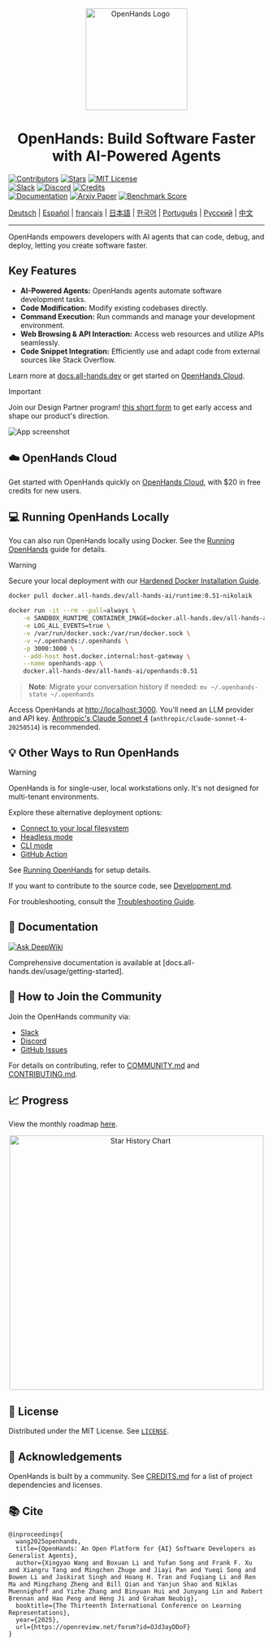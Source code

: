 <div align="center">
  <img src="./docs/static/img/logo.png" alt="OpenHands Logo" width="200">
  <h1>OpenHands: Build Software Faster with AI-Powered Agents</h1>
</div>

[![Contributors](https://img.shields.io/github/contributors/All-Hands-AI/OpenHands?style=for-the-badge&color=blue)](https://github.com/All-Hands-AI/OpenHands/graphs/contributors)
[![Stars](https://img.shields.io/github/stars/All-Hands-AI/OpenHands?style=for-the-badge&color=blue)](https://github.com/All-Hands-AI/OpenHands/stargazers)
[![MIT License](https://img.shields.io/github/license/All-Hands-AI/OpenHands?style=for-the-badge&color=blue)](https://github.com/All-Hands-AI/OpenHands/blob/main/LICENSE)
<br/>
[![Slack](https://img.shields.io/badge/Slack-Join%20Us-red?logo=slack&logoColor=white&style=for-the-badge)](https://join.slack.com/t/openhands-ai/shared_invite/zt-3847of6xi-xuYJIPa6YIPg4ElbDWbtSA)
[![Discord](https://img.shields.io/badge/Discord-Join%20Us-purple?logo=discord&logoColor=white&style=for-the-badge)](https://discord.gg/ESHStjSjD4)
[![Credits](https://img.shields.io/badge/Project-Credits-blue?style=for-the-badge&color=FFE165&logo=github&logoColor=white)](https://github.com/All-Hands-AI/OpenHands/blob/main/CREDITS.md)
<br/>
[![Documentation](https://img.shields.io/badge/Documentation-000?logo=googledocs&logoColor=FFE165&style=for-the-badge)](https://docs.all-hands.dev/usage/getting-started)
[![Arxiv Paper](https://img.shields.io/badge/Paper%20on%20Arxiv-000?logoColor=FFE165&logo=arxiv&style=for-the-badge)](https://arxiv.org/abs/2407.16741)
[![Benchmark Score](https://img.shields.io/badge/Benchmark%20score-000?logoColor=FFE165&logo=huggingface&style=for-the-badge)](https://docs.google.com/spreadsheets/d/1wOUdFCMyY6Nt0AIqF705KN4JKOWgeI4wUGUP60krXXs/edit?gid=0#gid=0)

<!-- Keep these links. Translations will automatically update with the README. -->
<a href="https://www.readme-i18n.com/All-Hands-AI/OpenHands?lang=de">Deutsch</a> |
<a href="https://www.readme-i18n.com/All-Hands-AI/OpenHands?lang=es">Español</a> |
<a href="https://www.readme-i18n.com/All-Hands-AI/OpenHands?lang=fr">français</a> |
<a href="https://www.readme-i18n.com/All-Hands-AI/OpenHands?lang=ja">日本語</a> |
<a href="https://www.readme-i18n.com/All-Hands-AI/OpenHands?lang=ko">한국어</a> |
<a href="https://www.readme-i18n.com/All-Hands-AI/OpenHands?lang=pt">Português</a> |
<a href="https://www.readme-i18n.com/All-Hands-AI/OpenHands?lang=ru">Русский</a> |
<a href="https://www.readme-i18n.com/All-Hands-AI/OpenHands?lang=zh">中文</a>

<hr>

OpenHands empowers developers with AI agents that can code, debug, and deploy, letting you create software faster.

## Key Features

*   **AI-Powered Agents:** OpenHands agents automate software development tasks.
*   **Code Modification:** Modify existing codebases directly.
*   **Command Execution:** Run commands and manage your development environment.
*   **Web Browsing & API Interaction:** Access web resources and utilize APIs seamlessly.
*   **Code Snippet Integration:** Efficiently use and adapt code from external sources like Stack Overflow.

Learn more at [docs.all-hands.dev](https://docs.all-hands.dev) or get started on [OpenHands Cloud](https://app.all-hands.dev).

> [!IMPORTANT]
> Join our Design Partner program!
> [this short form](https://docs.google.com/forms/d/e/1FAIpQLSet3VbGaz8z32gW9Wm-Grl4jpt5WgMXPgJ4EDPVmCETCBpJtQ/viewform)
> to get early access and shape our product's direction.

![App screenshot](./docs/static/img/screenshot.png)

## ☁️ OpenHands Cloud

Get started with OpenHands quickly on [OpenHands Cloud](https://app.all-hands.dev), with $20 in free credits for new users.

## 💻 Running OpenHands Locally

You can also run OpenHands locally using Docker.  See the [Running OpenHands](https://docs.all-hands.dev/usage/installation) guide for details.

> [!WARNING]
> Secure your local deployment with our [Hardened Docker Installation Guide](https://docs.all-hands.dev/usage/runtimes/docker#hardened-docker-installation).

```bash
docker pull docker.all-hands.dev/all-hands-ai/runtime:0.51-nikolaik

docker run -it --rm --pull=always \
    -e SANDBOX_RUNTIME_CONTAINER_IMAGE=docker.all-hands.dev/all-hands-ai/runtime:0.51-nikolaik \
    -e LOG_ALL_EVENTS=true \
    -v /var/run/docker.sock:/var/run/docker.sock \
    -v ~/.openhands:/.openhands \
    -p 3000:3000 \
    --add-host host.docker.internal:host-gateway \
    --name openhands-app \
    docker.all-hands-dev/all-hands-ai/openhands:0.51
```

> **Note**: Migrate your conversation history if needed: `mv ~/.openhands-state ~/.openhands`

Access OpenHands at [http://localhost:3000](http://localhost:3000).  You'll need an LLM provider and API key.  [Anthropic's Claude Sonnet 4](https://www.anthropic.com/api) (`anthropic/claude-sonnet-4-20250514`) is recommended.

## 💡 Other Ways to Run OpenHands

> [!WARNING]
> OpenHands is for single-user, local workstations only.  It's not designed for multi-tenant environments.

Explore these alternative deployment options:

*   [Connect to your local filesystem](https://docs.all-hands.dev/usage/runtimes/docker#connecting-to-your-filesystem)
*   [Headless mode](https://docs.all-hands.dev/usage/how-to/headless-mode)
*   [CLI mode](https://docs.all-hands.dev/usage/how-to/cli-mode)
*   [GitHub Action](https://docs.all-hands.dev/usage/how-to/github-action)

See [Running OpenHands](https://docs.all-hands.dev/usage/installation) for setup details.

If you want to contribute to the source code, see [Development.md](https://github.com/All-Hands-AI/OpenHands/blob/main/Development.md).

For troubleshooting, consult the [Troubleshooting Guide](https://docs.all-hands.dev/usage/troubleshooting).

## 📖 Documentation

  <a href="https://deepwiki.com/All-Hands-AI/OpenHands"><img src="https://deepwiki.com/badge.svg" alt="Ask DeepWiki" title="Autogenerated Documentation by DeepWiki"></a>

Comprehensive documentation is available at [docs.all-hands.dev/usage/getting-started].

## 🤝 How to Join the Community

Join the OpenHands community via:

*   [Slack](https://join.slack.com/t/openhands-ai/shared_invite/zt-3847of6xi-xuYJIPa6YIPg4ElbDWbtSA)
*   [Discord](https://discord.gg/ESHStjSjD4)
*   [GitHub Issues](https://github.com/All-Hands-AI/OpenHands/issues)

For details on contributing, refer to [COMMUNITY.md](./COMMUNITY.md) and [CONTRIBUTING.md](./CONTRIBUTING.md).

## 📈 Progress

View the monthly roadmap [here](https://github.com/orgs/All-Hands-AI/projects/1).

<p align="center">
  <a href="https://star-history.com/#All-Hands-AI/OpenHands&Date">
    <img src="https://api.star-history.com/svg?repos=All-Hands-AI/OpenHands&type=Date" width="500" alt="Star History Chart">
  </a>
</p>

## 📜 License

Distributed under the MIT License. See [`LICENSE`](./LICENSE).

## 🙏 Acknowledgements

OpenHands is built by a community.  See [CREDITS.md](./CREDITS.md) for a list of project dependencies and licenses.

## 📚 Cite

```
@inproceedings{
  wang2025openhands,
  title={OpenHands: An Open Platform for {AI} Software Developers as Generalist Agents},
  author={Xingyao Wang and Boxuan Li and Yufan Song and Frank F. Xu and Xiangru Tang and Mingchen Zhuge and Jiayi Pan and Yueqi Song and Bowen Li and Jaskirat Singh and Hoang H. Tran and Fuqiang Li and Ren Ma and Mingzhang Zheng and Bill Qian and Yanjun Shao and Niklas Muennighoff and Yizhe Zhang and Binyuan Hui and Junyang Lin and Robert Brennan and Hao Peng and Heng Ji and Graham Neubig},
  booktitle={The Thirteenth International Conference on Learning Representations},
  year={2025},
  url={https://openreview.net/forum?id=OJd3ayDDoF}
}
```